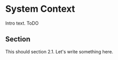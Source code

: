
# System Context

Intro text. ToDO

## Section

This should section 2.1. Let's write something here.
